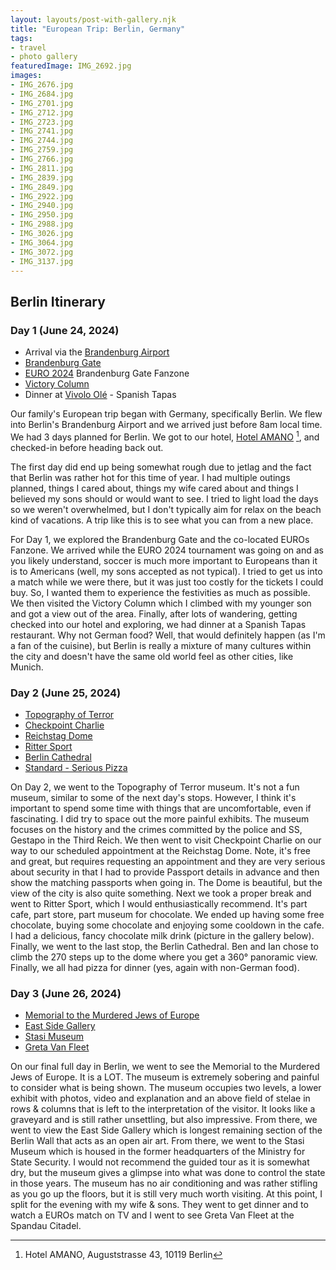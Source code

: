 ```yaml
---
layout: layouts/post-with-gallery.njk
title: "European Trip: Berlin, Germany"
tags:
- travel
- photo gallery
featuredImage: IMG_2692.jpg
images:
- IMG_2676.jpg
- IMG_2684.jpg
- IMG_2701.jpg
- IMG_2712.jpg
- IMG_2723.jpg
- IMG_2741.jpg
- IMG_2744.jpg
- IMG_2759.jpg
- IMG_2766.jpg
- IMG_2811.jpg
- IMG_2839.jpg
- IMG_2849.jpg
- IMG_2922.jpg
- IMG_2940.jpg
- IMG_2950.jpg
- IMG_2988.jpg
- IMG_3026.jpg
- IMG_3064.jpg
- IMG_3072.jpg
- IMG_3137.jpg
---
```

## Berlin Itinerary ##

### Day 1 (June 24, 2024) ###

* Arrival via the [Brandenburg Airport](https://ber.berlin-airport.de/en.html)
* [Brandenburg Gate](https://en.wikipedia.org/wiki/Brandenburg_Gate)
* [EURO 2024](https://www.uefa.com/euro2024/) Brandenburg Gate Fanzone
* [Victory Column](https://en.wikipedia.org/wiki/Berlin_Victory_Column)
* Dinner at [Vivolo Olé](https://vivolo.de) - Spanish Tapas

Our family's European trip began with Germany, specifically Berlin. We flew into Berlin's Brandenburg Airport and we arrived just before 8am local time. We had 3 days planned for Berlin. We got to our hotel, [Hotel AMANO](https://www.amanogroup.com/en/hotels/berlin-mitte-hotel-amano) [^1], and checked-in before heading back out.

The first day did end up being somewhat rough due to jetlag and the fact that Berlin was rather hot for this time of year. I had multiple outings planned, things I cared about, things my wife cared about and things I believed my sons should or would want to see. I tried to light load the days so we weren't overwhelmed, but I don't typically aim for relax on the beach kind of vacations. A trip like this is to see what you can from a new place.

For Day 1, we explored the Brandenburg Gate and the co-located EUROs Fanzone. We arrived while the EURO 2024 tournament was going on and as you likely understand, soccer is much more important to Europeans than it is to Americans (well, my sons accepted as not typical). I tried to get us into a match while we were there, but it was just too costly for the tickets I could buy. So, I wanted them to experience the festivities as much as possible. We then visited the Victory Column which I climbed with my younger son and got a view out of the area.  Finally, after lots of wandering, getting checked into our hotel and exploring, we had dinner at a Spanish Tapas restaurant. Why not German food? Well, that would definitely happen (as I'm a fan of the cuisine), but Berlin is really a mixture of many cultures within the city and doesn't have the same old world feel as other cities, like Munich.

### Day 2 (June 25, 2024) ###

* [Topography of Terror](https://en.wikipedia.org/wiki/Topography_of_Terror)
* [Checkpoint Charlie](https://en.wikipedia.org/wiki/Checkpoint_Charlie)
* [Reichstag Dome](https://www.bundestag.de/en)
* [Ritter Sport](https://www.ritter-sport.com/de/berlin)
* [Berlin Cathedral](https://www.berlinerdom.de/en/)
* [Standard - Serious Pizza](https://www.standard-berlin.de)

On Day 2, we went to the Topography of Terror museum. It's not a fun museum, similar to some of the next day's stops. However, I think it's important to spend some time with things that are uncomfortable, even if fascinating. I did try to space out the more painful exhibits. The museum focuses on the history and the crimes committed by the police and SS, Gestapo in the Third Reich. We then went to visit Checkpoint Charlie on our way to our scheduled appointment at the Reichstag Dome. Note, it's free and great, but requires requesting an appointment and they are very serious about security in that I had to provide Passport details in advance and then show the matching passports when going in. The Dome is beautiful, but the view of the city is also quite something. Next we took a proper break and went to Ritter Sport, which I would enthusiastically recommend. It's part cafe, part store, part museum for chocolate. We ended up having some free chocolate, buying some chocolate and enjoying some cooldown in the cafe. I had a delicious, fancy chocolate milk drink (picture in the gallery below). Finally, we went to the last stop, the Berlin Cathedral. Ben and Ian chose to climb the 270 steps up to the dome where you get a 360° panoramic view. Finally, we all had pizza for dinner (yes, again with non-German food).

### Day 3  (June 26, 2024) ###

* [Memorial to the Murdered Jews of Europe](https://en.wikipedia.org/wiki/Memorial_to_the_Murdered_Jews_of_Europe)
* [East Side Gallery](https://en.wikipedia.org/wiki/East_Side_Gallery)
* [Stasi Museum](https://www.stasimuseum.de/en/enindex.htm)
* [Greta Van Fleet](/blog/2024-06-26-greta-van-fleet)

On our final full day in Berlin, we went to see the Memorial to the Murdered Jews of Europe. It is a LOT. The museum is extremely sobering and painful to consider what is being shown. The museum occupies two levels, a lower exhibit with photos, video and explanation and an above field of stelae in rows & columns that is left to the interpretation of the visitor. It looks like a graveyard and is still rather unsettling, but also impressive. From there, we went to view the East Side Gallery which is longest remaining section of the Berlin Wall that acts as an open air art. From there, we went to the Stasi Museum which is housed in the former headquarters of the Ministry for State Security. I would not recommend the guided tour as it is somewhat dry, but the museum gives a glimpse into what was done to control the state in those years. The museum has no air conditioning and was rather stifling as you go up the floors, but it is still very much worth visiting. At this point, I split for the evening with my wife & sons. They went to get dinner and to watch a EUROs match on TV and I went to see Greta Van Fleet at the Spandau Citadel.

[^1]: Hotel AMANO, Auguststrasse 43, 10119 Berlin

